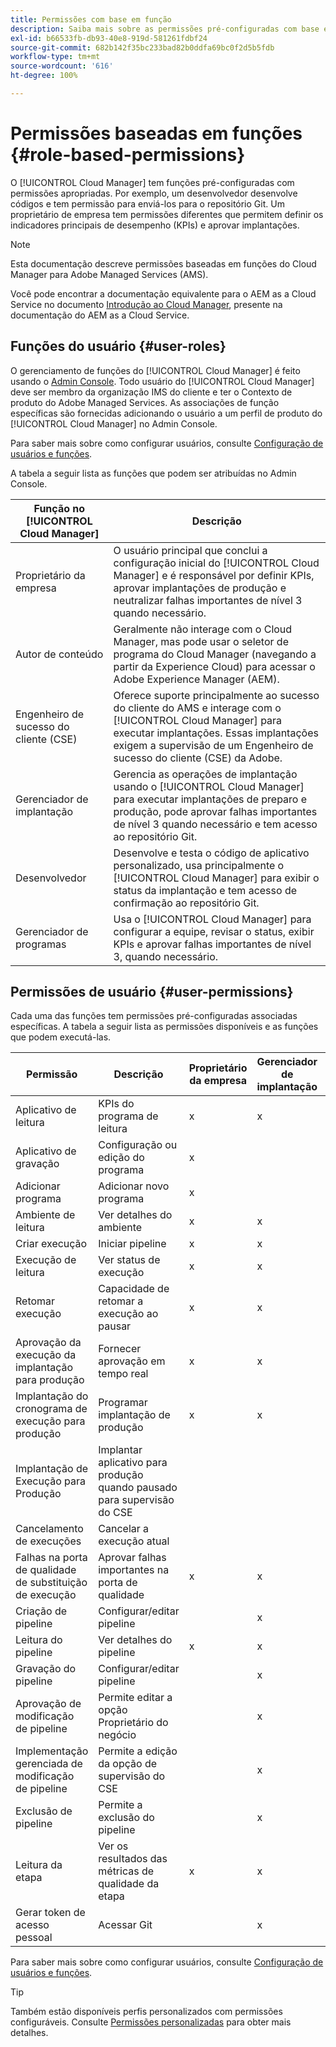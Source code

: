 ```yaml
---
title: Permissões com base em função
description: Saiba mais sobre as permissões pré-configuradas com base em funções do Cloud Manager para gerenciar o acesso aos recursos da nuvem.
exl-id: b66533fb-db93-40e8-919d-581261fdbf24
source-git-commit: 682b142f35bc233bad82b0ddfa69bc0f2d5b5fdb
workflow-type: tm+mt
source-wordcount: '616'
ht-degree: 100%

---
```



# Permissões baseadas em funções {#role-based-permissions}

O [!UICONTROL Cloud Manager] tem funções pré-configuradas com permissões apropriadas. Por exemplo, um desenvolvedor desenvolve códigos e tem permissão para enviá-los para o repositório Git. Um proprietário de empresa tem permissões diferentes que permitem definir os indicadores principais de desempenho (KPIs) e aprovar implantações.

>[!NOTE]
>
>Esta documentação descreve permissões baseadas em funções do Cloud Manager para Adobe Managed Services (AMS).
>
>Você pode encontrar a documentação equivalente para o AEM as a Cloud Service no documento [Introdução ao Cloud Manager](https://experienceleague.adobe.com/pt-br/docs/experience-manager-cloud-service/content/onboarding/concepts/cloud-manager-introduction#role-based-permissions), presente na documentação do AEM as a Cloud Service.

## Funções do usuário {#user-roles}

O gerenciamento de funções do [!UICONTROL Cloud Manager] é feito usando o [Admin Console](https://helpx.adobe.com/br/enterprise/using/admin-console.html). Todo usuário do [!UICONTROL Cloud Manager] deve ser membro da organização IMS do cliente e ter o Contexto de produto do Adobe Managed Services. As associações de função específicas são fornecidas adicionando o usuário a um perfil de produto do [!UICONTROL Cloud Manager] no Admin Console.

Para saber mais sobre como configurar usuários, consulte [Configuração de usuários e funções](/help/requirements/users-and-roles.md).

A tabela a seguir lista as funções que podem ser atribuídas no Admin Console.

| Função no [!UICONTROL Cloud Manager] | Descrição |
|---|---|
| Proprietário da empresa | O usuário principal que conclui a configuração inicial do [!UICONTROL Cloud Manager] e é responsável por definir KPIs, aprovar implantações de produção e neutralizar falhas importantes de nível 3 quando necessário. |
| Autor de conteúdo | Geralmente não interage com o Cloud Manager, mas pode usar o seletor de programa do Cloud Manager (navegando a partir da Experience Cloud) para acessar o Adobe Experience Manager (AEM). |
| Engenheiro de sucesso do cliente (CSE) | Oferece suporte principalmente ao sucesso do cliente do AMS e interage com o [!UICONTROL Cloud Manager] para executar implantações. Essas implantações exigem a supervisão de um Engenheiro de sucesso do cliente (CSE) da Adobe. |
| Gerenciador de implantação | Gerencia as operações de implantação usando o [!UICONTROL Cloud Manager] para executar implantações de preparo e produção, pode aprovar falhas importantes de nível 3 quando necessário e tem acesso ao repositório Git. |
| Desenvolvedor | Desenvolve e testa o código de aplicativo personalizado, usa principalmente o [!UICONTROL Cloud Manager] para exibir o status da implantação e tem acesso de confirmação ao repositório Git. |
| Gerenciador de programas | Usa o [!UICONTROL Cloud Manager] para configurar a equipe, revisar o status, exibir KPIs e aprovar falhas importantes de nível 3, quando necessário. |

## Permissões de usuário {#user-permissions}

Cada uma das funções tem permissões pré-configuradas associadas específicas. A tabela a seguir lista as permissões disponíveis e as funções que podem executá-las.

| Permissão | Descrição | Proprietário da empresa | Gerenciador de implantação | Gerenciador de programas | Desenvolvedor | CSE |
| --- | --- | --- | --- | --- | --- | --- |
| Aplicativo de leitura | KPIs do programa de leitura | x | x | x | x | x |
| Aplicativo de gravação | Configuração ou edição do programa | x | | | | |
| Adicionar programa | Adicionar novo programa | x |  |  |  |  |
| Ambiente de leitura | Ver detalhes do ambiente | x | x | x | x | x |
| Criar execução | Iniciar pipeline | x | x | x | | |
| Execução de leitura | Ver status de execução | x | x | x | x | x |
| Retomar execução | Capacidade de retomar a execução ao pausar | x | x | x | | x |
| Aprovação da execução da implantação para produção | Fornecer aprovação em tempo real | x | x | x | | |
| Implantação do cronograma de execução para produção | Programar implantação de produção | x | x | x | | x |
| Implantação de Execução para Produção | Implantar aplicativo para produção quando pausado para supervisão do CSE |  |  |  |  | x |
| Cancelamento de execuções | Cancelar a execução atual |  |  | x |  |  |
| Falhas na porta de qualidade de substituição de execução | Aprovar falhas importantes na porta de qualidade | x | x | x |  |  |
| Criação de pipeline | Configurar/editar pipeline |  | x |  |  |  |
| Leitura do pipeline | Ver detalhes do pipeline | x | x | x | x | x |
| Gravação do pipeline | Configurar/editar pipeline |  | x |  |  |  |
| Aprovação de modificação de pipeline | Permite editar a opção Proprietário do negócio |  | x |  |  |  |
| Implementação gerenciada de modificação de pipeline | Permite a edição da opção de supervisão do CSE |  | x |  |  |  |
| Exclusão de pipeline | Permite a exclusão do pipeline |  | x |  |  |  |
| Leitura da etapa | Ver os resultados das métricas de qualidade da etapa | x | x | x | x | x |
| Gerar token de acesso pessoal | Acessar Git |  | x |  | x |  |

<!-- CQDOC-22080 | Download log files  |  |  | x |  | x |  | -->

Para saber mais sobre como configurar usuários, consulte [Configuração de usuários e funções](/help/requirements/users-and-roles.md).

>[!TIP]
>
>Também estão disponíveis perfis personalizados com permissões configuráveis. Consulte [Permissões personalizadas](/help/using/custom-permissions.md) para obter mais detalhes.
